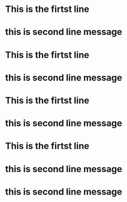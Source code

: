 

# This is the firtst line
# this is  second line message
# This is the firtst line
# this is  second line message


# This is the firtst line
# this is  second line message
# This is the firtst line
# this is  second line message
# this is  second line message